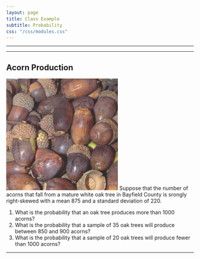 ```yaml
---
layout: page
title: Class Example
subtitle: Probability
css: "/css/modules.css"
---
```


----


----

## Acorn Production
<img src="zimgs/acorns.jpg" alt="Acorns" class="img-right">
Suppose that the number of acorns that fall from a mature white oak tree in Bayfield County is srongly right-skewed with a mean 875 and a standard deviation of 220.

1. What is the probability that an oak tree produces more than 1000 acorns?
1. What is the probability that a sample of 35 oak trees will produce between 850 and 900 acorns?
1. What is the probability that a sample of 20 oak trees will produce fewer than 1000 acorns?

----
